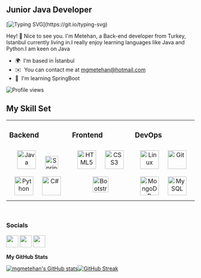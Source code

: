Junior Java Developer
---------------------
[![Typing SVG](https://readme-typing-svg.herokuapp.com?color=F814FF&lines=Hi++%F0%9F%91%8B+;I'm+Mete.;I'm+a+Java+Developer.;Glad+to+see+you.)](https://git.io/typing-svg)

Hey! 🖖 Nice to see you. I'm Metehan, a Back-end developer from Turkey, Istanbul currently living in.I really enjoy learning languages like Java and Python.I am keen on Java 

* 🌍  I'm based in İstanbul
* ✉️  You can contact me at [mgmetehan@hotmail.com](mailto:mgmetehan@hotmail.com)
* 🧠  I'm learning SpringBoot



![Profile views](https://gpvc.arturio.dev/mgmetehan) 



## My Skill Set  
<table><tr><td valign="top" width="33%">



### Backend  
<div align="center">  
<img style="margin: 10px" src="https://profilinator.rishav.dev/skills-assets/java-original-wordmark.svg" alt="Java" height="50" />  
<img style="margin: 10px" src="https://img.shields.io/badge/Spring-6DB33F?style=for-the-badge&logo=spring&logoColor=white" alt="Spring" height="35"></img>
  <br>
<img style="margin: 10px" src="https://profilinator.rishav.dev/skills-assets/python-original.svg" alt="Python" height="50" />  
<img style="margin: 10px" src="https://profilinator.rishav.dev/skills-assets/csharp-original.svg" alt="C#" height="50" />  
</div>

</td><td valign="top" width="33%">



### Frontend  
<div align="center">  
<img style="margin: 10px" src="https://profilinator.rishav.dev/skills-assets/html5-original-wordmark.svg" alt="HTML5" height="50" />  
<img style="margin: 10px" src="https://profilinator.rishav.dev/skills-assets/css3-original-wordmark.svg" alt="CSS3" height="50" />  
<img style="margin: 10px" src="https://profilinator.rishav.dev/skills-assets/bootstrap-plain.svg" alt="Bootstrap" height="42" />  
</div>

</td><td valign="top" width="33%">



### DevOps  
<div align="center">  
<img style="margin: 10px" src="https://profilinator.rishav.dev/skills-assets/linux-original.svg" alt="Linux" height="50" />  
<img style="margin: 10px" src="https://profilinator.rishav.dev/skills-assets/git-scm-icon.svg" alt="Git" height="50" />  
<img style="margin: 10px" src="https://profilinator.rishav.dev/skills-assets/mongodb-original-wordmark.svg" alt="MongoDB" height="50" />  
<img style="margin: 10px" src="https://profilinator.rishav.dev/skills-assets/mysql-original-wordmark.svg" alt="MySQL" height="50" />  
</div>

</td></tr></table>  

<br/>  


### Socials

<p align="left"> <a href="https://www.github.com/mgmetehan" target="_blank" rel="noreferrer"><img src="https://raw.githubusercontent.com/danielcranney/readme-generator/main/public/icons/socials/github-dark.svg" width="32" height="32" /></a> <a href="https://www.linkedin.com/in/mgmetehan" target="_blank" rel="noreferrer"><img src="https://raw.githubusercontent.com/danielcranney/readme-generator/main/public/icons/socials/linkedin.svg" width="32" height="32" /></a> <a href="https://www.twitter.com/metehan_gltkn" target="_blank" rel="noreferrer"><img src="https://raw.githubusercontent.com/danielcranney/readme-generator/main/public/icons/socials/twitter.svg" width="32" height="32" /></a></p>


<b>My GitHub Stats</b>

<a href="http://www.github.com/mgmetehan"><img src="https://github-readme-stats.vercel.app/api?username=mgmetehan&show_icons=true&hide=&count_private=true&title_color=a855f7&text_color=ffffff&icon_color=0891b2&bg_color=000000&hide_border=true&show_icons=true" alt="mgmetehan's GitHub stats" /></a>[![GitHub Streak](http://github-readme-streak-stats.herokuapp.com?user=mgmetehan&theme=midnight-purple&date_format=j%20M%5B%20Y%5D)](https://git.io/streak-stats)
